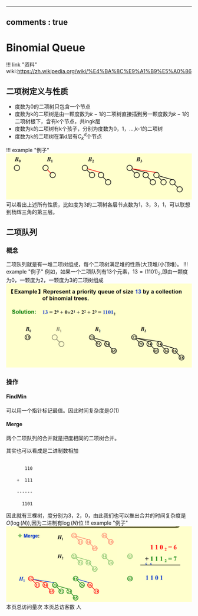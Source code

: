<script defer src="https://vercount.one/js"></script>
---
comments : true
---

<link rel="stylesheet" type="text/css" href="../../../css/styles.css">

# Binomial Queue

!!! link "资料"
    wiki:https://zh.wikipedia.org/wiki/%E4%BA%8C%E9%A1%B9%E5%A0%86

## 二项树定义与性质

+ 度数为0的二项树只包含一个节点
+ 度数为k的二项树是由一颗度数为$k-1$的二项树直接插到另一颗度数为$k-1$的二项树根下，含有k个节点，共ingk层
+ 度数为k的二项树有k个孩子，分别为度数为0，1，...,k-1的二项树
+ 度数为k的二项树在第d层有$C_{k}^{d}$个节点

!!! example "例子"
    ![](../../image/pp5.png)
    可以看出上述所有性质，比如度为3的二项树各层节点数为1，3，3，1，可以联想到杨辉三角的第三层。

## 二项队列

### 概念
二项队列就是有一堆二项树组成，每个二项树满足堆的性质(大顶堆/小顶堆)。
!!! example "例子"
    例如，如果一个二项队列有13个元素，$13=(1101)_2$,即由一颗度为0，一颗度为2，一颗度为3的二项树组成
    ![](../../image/pp6.png)

### 操作

#### FindMin

可以用一个指针标记最值。因此时间复杂度是$O(1)$

#### Merge

两个二项队列的合并就是把度相同的二项树合并。

其实也可以看成是二进制数相加

```plaintext

       110

    +  111

    ------

      1101

```
因此就有三棵树，度分别为3，2，0，由此我们也可以推出合并的时间复杂度是$O(\log(N))$,因为二进制有$\log(N)$位
!!! example "例子"
    ![](../../image/pp7.png)
<span id="busuanzi_container_page_pv">本页总访问量<span id="busuanzi_value_page_pv"></span>次</span>
<span id="busuanzi_container_page_uv">本页总访客数 <span id="busuanzi_value_page_uv"></span> 人</span>